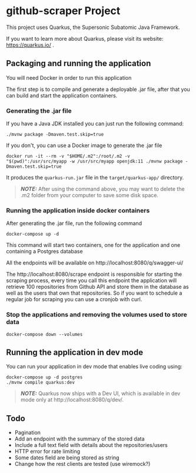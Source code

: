 # github-scraper Project

This project uses Quarkus, the Supersonic Subatomic Java Framework.

If you want to learn more about Quarkus, please visit its website: https://quarkus.io/ .

## Packaging and running the application
You will need Docker in order to run this application

The first step is to compile and generate a deployable .jar file, after that you can build and start
the application containers.

### Generating the .jar file
If you have a Java JDK installed you can just run the following command:
```shell script
./mvnw package -Dmaven.test.skip=true
```
If you don't, you can use a Docker image to generate the .jar file
```shell script
docker run -it --rm -v "$HOME/.m2":/root/.m2 -v "$(pwd)":/usr/src/myapp -w /usr/src/myapp openjdk:11 ./mvnw package -Dmaven.test.skip=true
```
It produces the `quarkus-run.jar` file in the `target/quarkus-app/` directory.
> **_NOTE:_**  After using the command above, you may want to delete the .m2 folder from your computer to save some disk space.

### Running the application inside docker containers
After generating the .jar file, run the following command
```shell script
docker-compose up -d
```
This command will start two containers, one for the application and one containing a Postgres database

All the endpoints will be available on http://localhost:8080/q/swagger-ui/

The http://localhost:8080/scrape endpoint is responsible for starting the
scraping process, every time you call this endpoint the application will
retrieve 100 repositories from Github API and store them in the database
as well as the users that own that repositories. So if you want to schedule a regular 
job for scraping you can use a cronjob with curl.


### Stop the applications and removing the volumes used to store data
```shell script
docker-compose down --volumes
```

## Running the application in dev mode

You can run your application in dev mode that enables live coding using:
```shell script
docker-compose up -d postgres
./mvnw compile quarkus:dev
```

> **_NOTE:_**  Quarkus now ships with a Dev UI, which is available in dev mode only at http://localhost:8080/q/dev/.

## Todo
 - Pagination
 - Add an endpoint with the summary of the stored data
 - Include a full text field with details about the repositories/users
 - HTTP error for rate limiting
 - Some dates field are being stored as string
 - Change how the rest clients are tested (use wiremock?)
